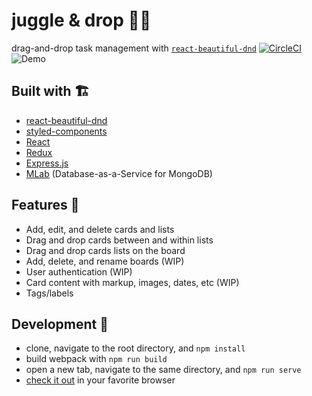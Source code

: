 # juggle & drop 🤹‍♂️

drag-and-drop task management with [`react-beautiful-dnd`](https://github.com/atlassian/react-beautiful-dnd)
[![CircleCI](https://circleci.com/gh/zroyer/juggle-and-drop/tree/master.svg?style=svg)](https://circleci.com/gh/zroyer/juggle-and-drop/tree/master)
![Demo](http://i.imgur.com/zCkv3kg.gif)

## Built with 🏗
* [react-beautiful-dnd](https://github.com/atlassian/react-beautiful-dnd)     
* [styled-components](https://www.styled-components.com/)     
* [React](https://github.com/facebook/react)
* [Redux](https://github.com/reduxjs/redux)
* [Express.js](https://github.com/expressjs)
* [MLab](https://mlab.com/) (Database-as-a-Service for MongoDB)

## Features 👀
* Add, edit, and delete cards and lists
* Drag and drop cards between and within lists
* Drag and drop cards lists on the board
* Add, delete, and rename boards (WIP)
* User authentication (WIP)
* Card content with markup, images, dates, etc (WIP)
* Tags/labels

## Development 🚀
* clone, navigate to the root directory, and `npm install`
* build webpack with `npm run build`
* open a new tab, navigate to the same directory, and `npm run serve`
* [check it out](http://localhost:1738) in your favorite browser
